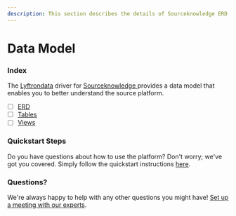 ```yaml
---
description: This section describes the details of Sourceknowledge ERD, Tables, and Views.
---
```


# Data Model

### Index

The  [Lyftrondata](https://www.lyftrondata.com/) driver for [Sourceknowledge](https://www.lyftrondata.com/integration/sourceknowledge/)[ ](https://www.lyftrondata.com/integration/sourceknowledge/)provides a data model that enables you to better understand the source platform.

* [ ] [ERD](../../../marketing-analytics/sourceknowledge/data-model/erd.md)
* [ ] [Tables](../../../marketing-analytics/sourceknowledge/data-model/tables.md)
* [ ] [Views](../../../marketing-analytics/sourceknowledge/data-model/views.md)

### Quickstart Steps

Do you have questions about how to use the platform? Don't worry; we've got you covered. Simply follow the quickstart instructions [here](../../../../quickstart-steps.md).

### Questions? <a href="#questions" id="questions"></a>

We're always happy to help with any other questions you might have! [Set up a meeting with our experts](https://www.lyftrondata.com/book-a-meeting/).

